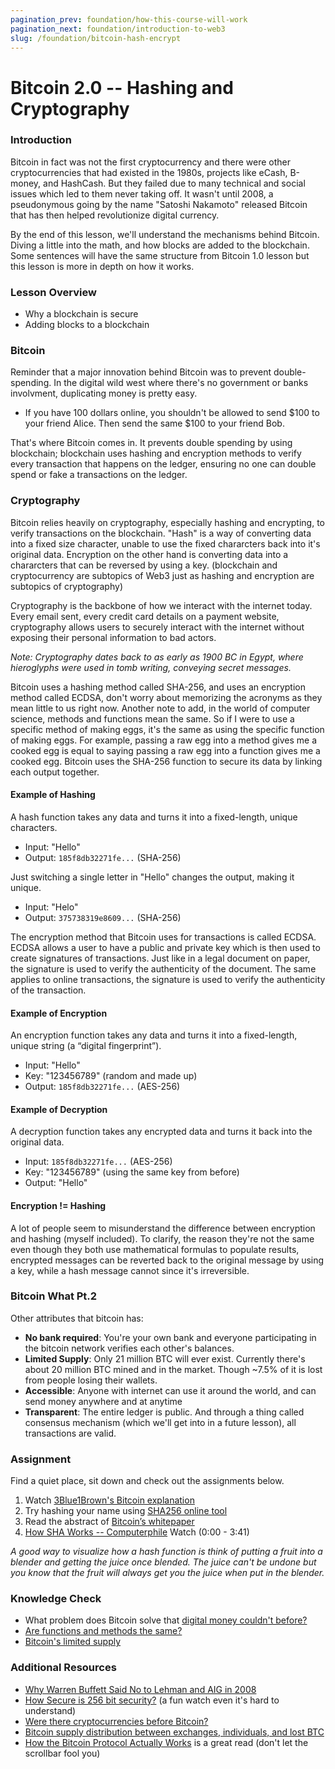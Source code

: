 ```yaml
---
pagination_prev: foundation/how-this-course-will-work
pagination_next: foundation/introduction-to-web3
slug: /foundation/bitcoin-hash-encrypt
---
```

<!-- 
File: 5-bitcoin-hash-encrypt.md
Description: Explains Bitcoin's origins, cryptography, and its significance.
-->

# Bitcoin 2.0 -- Hashing and Cryptography

### Introduction

Bitcoin in fact was not the first cryptocurrency and there were other cryptocurrencies that had existed in the 1980s, projects like eCash, B-money, and HashCash. But they failed due to many technical and social issues which led to them never taking off. It wasn't until 2008, a pseudonymous going by the name "Satoshi Nakamoto" released Bitcoin that has then helped revolutionize digital currency.

By the end of this lesson, we'll understand the mechanisms behind Bitcoin. Diving a little into the math, and how blocks are added to the blockchain. Some sentences will have the same structure from Bitcoin 1.0 lesson but this lesson is more in depth on how it works.

### Lesson Overview

- Why a blockchain is secure
- Adding blocks to a blockchain

### Bitcoin

Reminder that a major innovation behind Bitcoin was to prevent double-spending. In the digital wild west where there's no government or banks involvment, duplicating money is pretty easy.

- If you have 100 dollars online, you shouldn't be allowed to send $100 to your friend Alice. Then send the same $100 to your friend Bob.

That's where Bitcoin comes in. It prevents double spending by using blockchain; blockchain uses hashing and encryption methods to verify every transaction that happens on the ledger, ensuring no one can double spend or fake a transactions on the ledger.

### Cryptography

Bitcoin relies heavily on cryptography, especially hashing and encrypting, to verify transactions on the blockchain. "Hash" is a way of converting data into a fixed size character, unable to use the fixed chararcters back into it's original data. Encryption on the other hand is converting data into a chararcters that can be reversed by using a key. (blockchain and cryptocurrency are subtopics of Web3 just as hashing and encryption are subtopics of cryptography)

Cryptography is the backbone of how we interact with the internet today. Every email sent, every credit card details on a payment website, cryptography allows users to securely interact with the internet without exposing their personal information to bad actors.

_Note: Cryptography dates back to as early as 1900 BC in Egypt, where hieroglyphs were used in tomb writing, conveying secret messages._

Bitcoin uses a hashing method called SHA-256, and uses an encryption method called ECDSA, don't worry about memorizing the acronyms as they mean little to us right now. Another note to add, in the world of computer science, methods and functions mean the same. So if I were to use a specific method of making eggs, it's the same as using the specific function of making eggs. For example, passing a raw egg into a method gives me a cooked egg is equal to saying passing a raw egg into a function gives me a cooked egg. Bitcoin uses the SHA-256 function to secure its data by linking each output together.

#### Example of Hashing
A hash function takes any data and turns it into a fixed-length, unique characters.
- Input: "Hello"
- Output: `185f8db32271fe...` (SHA-256)

Just switching a single letter in "Hello" changes the output, making it unique.
- Input: "Helo"
- Output: `375738319e8609...` (SHA-256)

The encryption method that Bitcoin uses for transactions is called ECDSA. ECDSA allows a user to have a public and private key which is then used to create signatures of transactions. Just like in a legal document on paper, the signature is used to verify the authenticity of the document. The same applies to online transactions, the signature is used to verify the authenticity of the transaction.

#### Example of Encryption
An encryption function takes any data and turns it into a fixed-length, unique string (a “digital fingerprint”).
- Input: "Hello"
- Key: "123456789" (random and made up)
- Output: `185f8db32271fe...` (AES-256) 

#### Example of Decryption
A decryption function takes any encrypted data and turns it back into the original data.
- Input: `185f8db32271fe...` (AES-256)
- Key: "123456789" (using the same key from before)
- Output: "Hello"

#### Encryption != Hashing

A lot of people seem to misunderstand the difference between encryption and hashing (myself included). To clarify, the reason they're not the same even though they both use mathematical formulas to populate results, encrypted messages can be reverted back to the original message by using a key, while a hash message cannot since it's irreversible.

### Bitcoin What Pt.2

Other attributes that bitcoin has:

- **No bank required**: You're your own bank and everyone participating in the bitcoin network verifies each other's balances.
- **Limited Supply**: Only 21 million BTC will ever exist. Currently there's about 20 million BTC mined and in the market. Though ~7.5% of it is lost from people losing their wallets.
- **Accessible**: Anyone with internet can use it around the world, and can send money anywhere and at anytime
- **Transparent**: The entire ledger is public. And through a thing called consensus mechanism (which we'll get into in a future lesson), all transactions are valid.

### Assignment

<div class="lesson-content__panel" markdown="1">

Find a quiet place, sit down and check out the assignments below. 

1. Watch [3Blue1Brown's Bitcoin explanation](https://youtu.be/bBC-nXj3Ng4?si=e1O0sulIwZKjZS46)
2. Try hashing your name using [SHA256 online tool](https://emn178.github.io/online-tools/sha256.html)
3. Read the abstract of [Bitcoin’s whitepaper](https://bitcoin.org/bitcoin.pdf)
4. [How SHA Works -- Computerphile](https://youtu.be/DMtFhACPnTY?si=B1VOu-buGX_txghb) Watch (0:00 - 3:41)

_A good way to visualize how a hash function is think of putting a fruit into a blender and getting the juice once blended. The juice can't be undone but you know that the fruit will always get you the juice when put in the blender._

</div>

### Knowledge Check

<div class="lesson-content__conclusion" markdown="1">

- What problem does Bitcoin solve that [digital money couldn't before?](#bitcoin-how)
- [Are functions and methods the same?](#cryptography)
- [Bitcoin's limited supply](#bitcoin-what-pt2)

</div>

### Additional Resources

<div class="lesson-content__conclusion" markdown="1">

- [Why Warren Buffett Said No to Lehman and AIG in 2008](https://youtu.be/1QeUcfqkUzc?si=aNvUmrO7qBv8nbIv)
- [How Secure is 256 bit security?](https://youtu.be/S9JGmA5_unY?si=B5DEaX_cI8n-M9CF) (a fun watch even it's hard to understand)
- [Were there cryptocurrencies before Bitcoin?](https://www.investopedia.com/tech/were-there-cryptocurrencies-bitcoin/)
- [Bitcoin supply distribution between exchanges, individuals, and lost BTC](https://www.ainvest.com/news/individuals-hold-69-bitcoin-supply-institutions-scramble-2502/)
- [How the Bitcoin Protocol Actually Works](https://michaelnielsen.org/ddi/how-the-bitcoin-protocol-actually-works/) is a great read (don't let the scrollbar fool you)

</div>